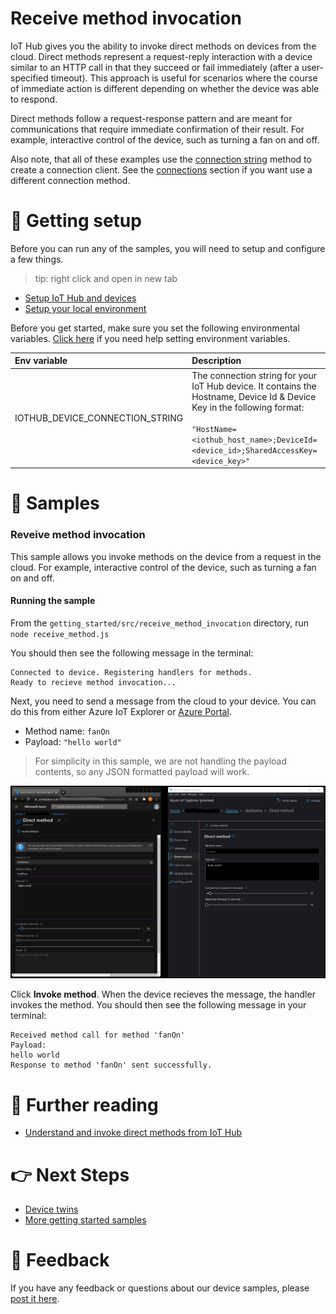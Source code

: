 # Receive method invocation

IoT Hub gives you the ability to invoke direct methods on devices from the cloud. Direct methods represent a request-reply interaction with a device similar to an HTTP call in that they succeed or fail immediately (after a user-specified timeout). This approach is useful for scenarios where the course of immediate action is different depending on whether the device was able to respond.

Direct methods follow a request-response pattern and are meant for communications that require immediate confirmation of their result. For example, interactive control of the device, such as turning a fan on and off.

Also note, that all of these examples use the [connection string](../connections/connection_string.js) method to create a connection client. See the [connections](../connections) section if you want use a different connection method.

# 🦉 Getting setup

Before you can run any of the samples, you will need to setup and configure a few things.

> tip: right click and open in new tab

- [Setup IoT Hub and devices](../../../../doc/devicesamples/iot-hub-prerequisites.md)
- [Setup your local environment](../../../../doc/devicesamples/dev-environment.md)

Before you get started, make sure you set the following environmental variables. [Click here](../../../../doc/devicesamples/setting-env-variables.md) if you need help setting environment variables.

| Env variable                    | Description                                                                                                                                                                                                         |
| :------------------------------ | :------------------------------------------------------------------------------------------------------------------------------------------------------------------------------------------------------------------ |
| IOTHUB_DEVICE_CONNECTION_STRING | The connection string for your IoT Hub device. It contains the Hostname, Device Id & Device Key in the following format:<br/><br/>`"HostName=<iothub_host_name>;DeviceId=<device_id>;SharedAccessKey=<device_key>"` |

# 🌟 Samples

### Reveive method invocation

This sample allows you invoke methods on the device from a request in the cloud. For example, interactive control of the device, such as turning a fan on and off.

#### Running the sample

From the `getting_started/src/receive_method_invocation` directory, run `node receive_method.js`

You should then see the following message in the terminal:

```text
Connected to device. Registering handlers for methods.
Ready to recieve method invocation...
```

Next, you need to send a message from the cloud to your device. You can do this from either Azure IoT Explorer or [Azure Portal](../../../../doc/devicesamples/send-message-with-azure-portal.md).

- Method name: `fanOn`
- Payload: `"hello world"`

> For simplicity in this sample, we are not handling the payload contents, so any JSON formatted payload will work.

![image showing device methods side by side](../../../../doc/devicesamples/media/azure-portal-and-iot-explorer-direct-method.png)

Click **Invoke method**. When the device recieves the message, the handler invokes the method. You should then see the following message in your terminal:

```text
Received method call for method 'fanOn'
Payload:
hello world
Response to method 'fanOn' sent successfully.
```

# 📖 Further reading

- [Understand and invoke direct methods from IoT Hub](https://docs.microsoft.com/en-us/azure/iot-hub/iot-hub-devguide-direct-methods?WT.mc_id=Portal-Microsoft_Azure_IotHub)

# 👉 Next Steps

- [Device twins](../device_twins)
- [More getting started samples](../../)

# 💬 Feedback

If you have any feedback or questions about our device samples, please [post it here](https://github.com/Azure/azure-iot-sdk-node/discussions/1042).